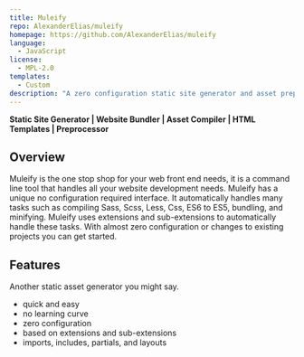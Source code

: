 ```yaml
---
title: Muleify
repo: AlexanderElias/muleify
homepage: https://github.com/AlexanderElias/muleify
language:
  - JavaScript
license:
  - MPL-2.0
templates:
  - Custom
description: "A zero configuration static site generator and asset preprocessor compiler."
---
```


**Static Site Generator | Website Bundler | Asset Compiler | HTML Templates | Preprocessor**

## Overview

Muleify is the one stop shop for your web front end needs, it is a command line tool that handles all your website development needs. Muleify has a unique no configuration required interface. It automatically handles many tasks such as compiling Sass, Scss, Less, Css, ES6 to ES5, bundling, and minifying. Muleify uses extensions and sub-extensions to automatically handle these tasks. With almost zero configuration or changes to existing projects you can get started.

## Features

Another static asset generator you might say.

- quick and easy
- no learning curve
- zero configuration
- based on extensions and sub-extensions
- imports, includes, partials, and layouts
